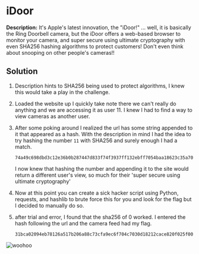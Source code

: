 # iDoor 
**Description:** It's Apple's latest innovation, the "iDoor!" ... well, it is basically the Ring Doorbell camera, but the iDoor offers a web-based browser to monitor your camera, and super secure using ultimate cryptography with even SHA256 hashing algorithms to protect customers! Don't even think about snooping on other people's cameras!!

## Solution

1. Description hints to SHA256 being used to protect algorithms, I knew this would take a play in the challenge. 

1. Loaded the website up I quickly take note there we can't really do anything and we are accessing it as user 11. I knew I had to find a way to view cameras as another user.

1. After some poking around I realized the url has some string appended to it that appeared as a hash. With the description in mind I had the idea to try hashing the number `11` with SHA256 and surely enough I had a match.

    ```    
    74a49c698dbd3c12e36b0b287447d833f74f3937ff132ebff7054baa18623c35a705bb18b82e2ac0384b5127db97016e63609f712bc90e3506cfbea97599f46f
    ```

    I now knew that hashing the number and appending it to the site would return a different user's view, so much for their 'super secure using ultimate cryptography'

1. Now at this point you can create a sick hacker script using Python, requests, and hashlib to brute force this for you and look for the flag but I decided to manually do so.

1. after trial and error, I found that the sha256 of 0 worked. I entered the hash following the url and the camera feed had my flag.

    ```
    31bca02094eb78126a517b206a88c73cfa9ec6f704c7030d18212cace820f025f00bf0ea68dbf3f3a5436ca63b53bf7bf80ad8d5de7d8359d0b7fed9dbc3ab99
    ```

![woohoo](https://media.giphy.com/media/v1.Y2lkPTc5MGI3NjExa2VvOWprdTVlOTVkNHFrbmx2Yjh1ZzAzc2I3dzhhbDZ5OWlremZ6YiZlcD12MV9naWZzX3NlYXJjaCZjdD1n/3o7buiQeyYFamzRoR2/giphy.gif)